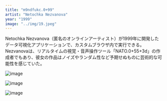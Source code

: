 ```yaml
---
title: "m9ndfukc.0+99"
artist: "Netochka Nezvanova"
year: "1999"
image: "../img/19.jpeg"
---
```


Netochka Nezvanova（匿名のオンラインアーティスト）が1999年に開発したデータ可視化アプリケーションで、カスタムブラウザ内で実行できる。
Nezvanovaは、リアルタイムの視覚・音声操作ツール「NATO.0+55+3d」の作成者でもあり、彼女の作品はノイズやランダム性など予期せぬものに芸術的な可能性を感じていた。

![image](https://d1v7jayx2s9clc.cloudfront.net/user/pages/51.m9ndfukc-0-99/00.jpg "Netochka Nezvanova、m9ndfukc.0+ 99、1999 年。スクリーンショットは Andrew McKenzie 提供。")

![image](https://d1v7jayx2s9clc.cloudfront.net/user/pages/51.m9ndfukc-0-99/Picture%2011-.png "Netochka Nezvanova、m9ndfukc.0+ 99、1999 年。スクリーンショットは Andrew McKenzie 提供。")

![image](https://d1v7jayx2s9clc.cloudfront.net/user/pages/51.m9ndfukc-0-99/Picture%20109-.png "Netochka Nezvanova、m9ndfukc.0+ 99、1999 年。スクリーンショットは Andrew McKenzie 提供。")